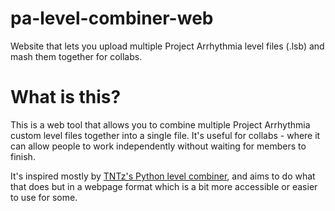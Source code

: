 # pa-level-combiner-web
 Website that lets you upload multiple Project Arrhythmia level files (.lsb) and mash them together for collabs.

# What is this?
This is a web tool that allows you to combine multiple Project Arrhythmia custom level files together into a single file. It's useful for collabs - where it can allow people to work independently without waiting for members to finish. 

It's inspired mostly by [TNTz's Python level combiner](https://github.com/TNTzx/PA-Level-Combiner/), and aims to do what that does but in a webpage format which is a bit more accessible or easier to use for some. 